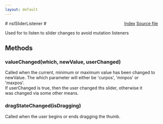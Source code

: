```yaml
---
layout: default
---
```

<div class='links' style='float:right'><a href="../index.html">Index</a>
<a href="http://dxr.mozilla.org/mozilla-central/source/layout/xul/nsISliderListener.idl">Source file</a>
</div>
# nsISliderListener #
  
Used for <scale> to listen to slider changes to avoid mutation listeners  
  

## Methods ##

### valueChanged(which, newValue, userChanged) ###
  
Called when the current, minimum or maximum value has been changed to  
newValue. The which parameter will either be 'curpos', 'minpos' or 'maxpos'.  
If userChanged is true, then the user changed ths slider, otherwise it  
was changed via some other means.  
  

### dragStateChanged(isDragging) ###
  
Called when the user begins or ends dragging the thumb.  
  
